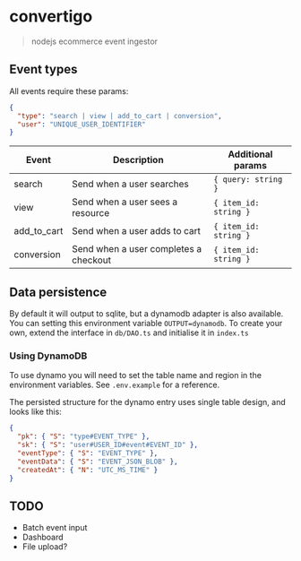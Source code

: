 # convertigo

> nodejs ecommerce event ingestor

## Event types

All events require these params:

```json
{
  "type": "search | view | add_to_cart | conversion",
  "user": "UNIQUE_USER_IDENTIFIER"
}
```

| Event       | Description                           | Additional params     |
| ----------- | ------------------------------------- | --------------------- |
| search      | Send when a user searches             | `{ query: string }`   |
| view        | Send when a user sees a resource      | `{ item_id: string }` |
| add_to_cart | Send when a user adds to cart         | `{ item_id: string }` |
| conversion  | Send when a user completes a checkout | `{ item_id: string }` |

## Data persistence

By default it will output to sqlite, but a dynamodb adapter is also available. You can setting this environment variable `OUTPUT=dynamodb`. To create your own, extend the interface in `db/DAO.ts` and initialise it in `index.ts`

### Using DynamoDB

To use dynamo you will need to set the table name and region in the environment variables. See `.env.example` for a reference.

The persisted structure for the dynamo entry uses single table design, and looks like this:

```json
{
  "pk": { "S": "type#EVENT_TYPE" },
  "sk": { "S": "user#USER_ID#event#EVENT_ID" },
  "eventType": { "S": "EVENT_TYPE" },
  "eventData": { "S": "EVENT_JSON_BLOB" },
  "createdAt": { "N": "UTC_MS_TIME" }
}
```

## TODO

- Batch event input
- Dashboard
- File upload?
